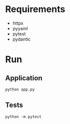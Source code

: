 # Requirements
- httpx
- pyyaml
- pytest
- pydantic

# Run
## Application
```bash
python app.py
```
## Tests
```
python -m pytest
```
